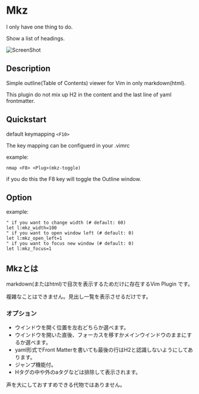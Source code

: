 # Mkz

I only have one thing to do.

Show a list of headings.

![ScreenShot](https://i.imgur.com/Tvrpbs2.png)

## Description

Simple outline(Table of Contents) viewer for Vim in only markdown(html).

This plugin do not mix up H2 in the content and the last line of yaml frontmatter.

## Quickstart

default keymapping `<F10>`

The key mapping can be configuerd in your .vimrc

example:
```vim
nmap <F8> <Plug>(mkz-toggle)
```
if you do this the F8 key will toggle the Outline window.

## Option

example:
```vim
" if you want to change width (# default: 60)
let l:mkz_width=100
" if you want to open window left (# default: 0)
let l:mkz_open_left=1
" if you want to focus new window (# default: 0)
let l:mkz_focus=1
```

## Mkzとは

markdown(またはhtml)で目次を表示するためだけに存在するVim Plugin です。

複雑なことはできません。見出し一覧を表示させるだけです。

### オプション

- ウインドウを開く位置を左右どちらか選べます。
- ウインドウを開いた直後、フォーカスを移すかメインウインドウのままにするか選べます。
- yaml形式でFront Matterを書いても最後の行はH2と認識しないようにしてあります。
- ジャンプ機能付。
- Hタグの中や外のaタグなどは排除して表示されます。

声を大にしておすすめできる代物ではありません。
